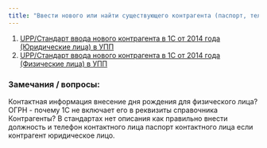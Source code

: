 ```yaml
---
title: "Ввести нового или найти существующего контрагента (паспорт, телефон) в УПП"
---
```


1. [UPP/Стандарт ввода нового контрагента в 1С от 2014 года (Юридические лица) в УПП](UPP/Стандарт%20ввода%20нового%20контрагента%20в%201С%20от%202014%20года%20(Юридические%20лица)%20в%20УПП.md)
2. [UPP/Стандарт ввода нового контрагента в 1С от 2014 года (Физические лица) в УПП](UPP/Стандарт%20ввода%20нового%20контрагента%20в%201С%20от%202014%20года%20(Физические%20лица)%20в%20УПП.md)

### Замечания / вопросы:

Контактная информация внесение дня рождения для физического лица?
ОГРН - почему 1С не включает его в реквизиты справочника Контрагенты?
В стандартах нет описания как правильно внести должность и телефон контактного лица
паспорт контактного лица если контрагент юридическое лицо.





